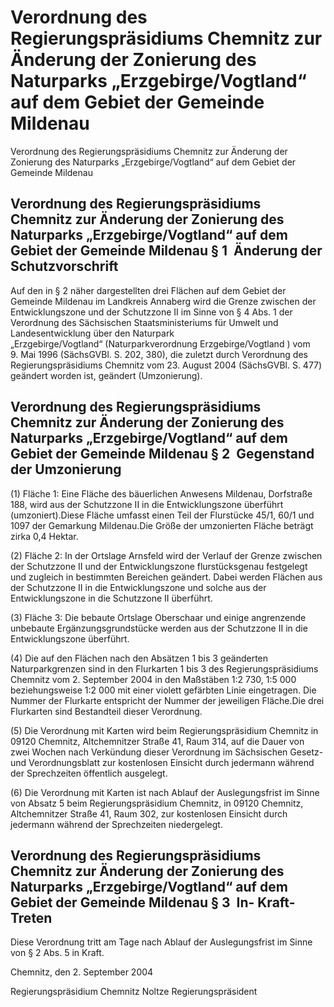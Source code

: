 # Verordnung des Regierungspräsidiums Chemnitz zur Änderung der Zonierung des Naturparks „Erzgebirge/Vogtland“ auf dem Gebiet der Gemeinde Mildenau

Verordnung des Regierungspräsidiums Chemnitz zur Änderung der Zonierung des Naturparks „Erzgebirge/Vogtland“ auf dem Gebiet der Gemeinde Mildenau

## Verordnung des Regierungspräsidiums Chemnitz zur Änderung der Zonierung des Naturparks „Erzgebirge/Vogtland“ auf dem Gebiet der Gemeinde Mildenau § 1  Änderung der Schutzvorschrift

Auf den in § 2 näher dargestellten drei Flächen auf dem Gebiet der Gemeinde Mildenau im Landkreis Annaberg wird die Grenze zwischen der Entwicklungszone und der Schutzzone II im Sinne von § 4 Abs. 1 der Verordnung des Sächsischen Staatsministeriums für Umwelt und Landesentwicklung über den Naturpark „Erzgebirge/Vogtland“ (Naturparkverordnung Erzgebirge/Vogtland ) vom 9. Mai 1996 (SächsGVBl. S. 202, 380), die zuletzt durch Verordnung des Regierungspräsidiums Chemnitz vom 23. August 2004 (SächsGVBl. S. 477) geändert worden ist, geändert (Umzonierung).


## Verordnung des Regierungspräsidiums Chemnitz zur Änderung der Zonierung des Naturparks „Erzgebirge/Vogtland“ auf dem Gebiet der Gemeinde Mildenau § 2  Gegenstand der Umzonierung

(1) Fläche 1: 
 Eine Fläche des bäuerlichen Anwesens Mildenau, Dorfstraße 188, wird aus der Schutzzone II in die Entwicklungszone überführt (umzoniert).Diese Fläche umfasst einen Teil der Flurstücke 45/1, 60/1 und 1097 der Gemarkung Mildenau.Die Größe der umzonierten Fläche beträgt zirka 0,4 Hektar.

(2) Fläche 2: 
 In der Ortslage Arnsfeld wird der Verlauf der Grenze zwischen der Schutzzone II und der Entwicklungszone flurstücksgenau festgelegt und zugleich in bestimmten Bereichen geändert. Dabei werden Flächen aus der Schutzzone II in die Entwicklungszone und solche aus der Entwicklungszone in die Schutzzone II überführt.

(3) Fläche 3: 
             Die bebaute Ortslage Oberschaar und einige angrenzende unbebaute Ergänzungsgrundstücke werden aus der Schutzzone II in die Entwicklungszone überführt.

(4) Die auf den Flächen nach den Absätzen 1 bis 3 geänderten Naturparkgrenzen sind in den Flurkarten 1 bis 3 des Regierungspräsidiums Chemnitz vom 2. September 2004 in den Maßstäben 1:2 730, 1:5 000 beziehungsweise 1:2 000 mit einer violett gefärbten Linie eingetragen. Die Nummer der Flurkarte entspricht der Nummer der jeweiligen Fläche.Die drei Flurkarten sind Bestandteil dieser Verordnung.

(5) Die Verordnung mit Karten wird beim Regierungspräsidium Chemnitz in 09120 Chemnitz, Altchemnitzer Straße 41, Raum 314, auf die Dauer von zwei Wochen nach Verkündung dieser Verordnung im Sächsischen Gesetz- und Verordnungsblatt zur kostenlosen Einsicht durch jedermann während der Sprechzeiten öffentlich ausgelegt.

(6) Die Verordnung mit Karten ist nach Ablauf der Auslegungsfrist im Sinne von Absatz 5 beim Regierungspräsidium Chemnitz, in 09120 Chemnitz, Altchemnitzer Straße 41, Raum 302, zur kostenlosen Einsicht durch jedermann während der Sprechzeiten niedergelegt.


## Verordnung des Regierungspräsidiums Chemnitz zur Änderung der Zonierung des Naturparks „Erzgebirge/Vogtland“ auf dem Gebiet der Gemeinde Mildenau § 3  In- Kraft-Treten

Diese Verordnung tritt am Tage nach Ablauf der Auslegungsfrist im Sinne von § 2 Abs. 5 in Kraft.

Chemnitz, den 2. September 2004

Regierungspräsidium Chemnitz 
             Noltze 
             Regierungspräsident

